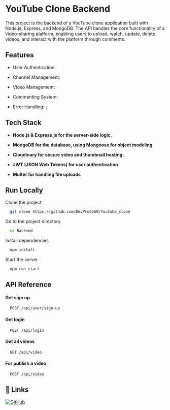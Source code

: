
# YouTube Clone Backend

This project is the backend of a YouTube clone application built with Node.js, Express, and MongoDB. The API handles the core functionality of a video-sharing platform, enabling users to upload, watch, update, delete videos, and interact with the platform through comments.





## Features

- User Authentication: 

- Channel Management:

- Video Management:

- Commenting System: 

- Error Handling: :


## Tech Stack

- **Node.js & Express.js for the server-side logic.**

- **MongoDB for the database, using Mongoose for object modeling**

- **Cloudinary for secure video and thumbnail hosting.**

- **JWT (JSON Web Tokens) for user authentication**

- **Multer for handling file uploads**





## Run Locally

Clone the project

```bash
  git clone https://github.com/DevPro6269/Youtube_clone
```

Go to the project directory

```bash
  cd Backend
```

Install dependencies

```bash
  npm install
```

Start the server

```bash
  npm run start
```


## API Reference

#### Get sign up

```http
  POST /api/user/sign-up
```


#### Get login

```http
  POST /api/login
```

#### Get all videos

```http
  GET /api/video
```

#### For publish a  video

```http
  POST /api/video
```





## 🔗 Links
[![GitHub](https://img.shields.io/badge/GitHub-000?style=for-the-badge&logo=github&logoColor=white)](https://github.com/DevPro6269/Youtube_clone)


